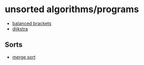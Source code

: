 # unsorted algorithms/programs

- [balanced brackets](balanced_brackets)
- [dijkstra](dijkstra)


## Sorts

- [merge sort](merge_sort)

